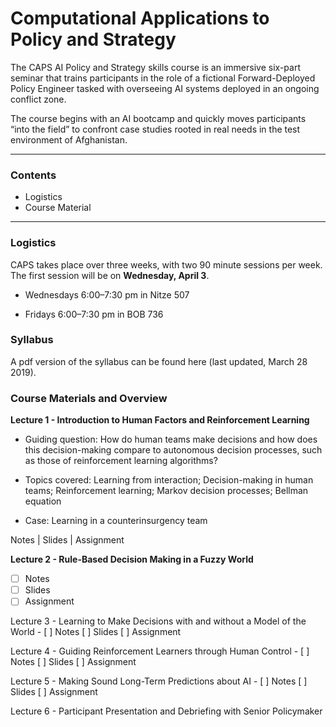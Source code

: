 # Computational Applications to Policy and Strategy

The CAPS AI Policy and Strategy skills course is an immersive six-part seminar that trains participants in the role of a fictional Forward-Deployed Policy Engineer tasked with overseeing AI systems deployed in an ongoing conflict zone. 

The course begins with an AI bootcamp and quickly moves participants “into the field” to confront case studies rooted in real needs in the test environment of Afghanistan.

___

### Contents

* Logistics
* Course Material

___

### Logistics 

CAPS takes place over three weeks, with two 90 minute sessions per week. The first session will be on **Wednesday, April 3**.

* Wednesdays 6:00–7:30 pm in Nitze 507

* Fridays 6:00–7:30 pm in BOB 736

### Syllabus

A pdf version of the syllabus can be found here (last updated, March 28 2019).

### Course Materials and Overview

**Lecture 1 - Introduction to Human Factors and Reinforcement Learning**

* Guiding question: How do human teams make decisions and how does this decision-making compare to autonomous decision processes, such as those of reinforcement learning algorithms?

* Topics covered: Learning from interaction; Decision-making in human teams; Reinforcement learning;
Markov decision processes; Bellman equation

* Case: Learning in a counterinsurgency team

Notes | Slides | Assignment

**Lecture 2 - Rule-Based Decision Making in a Fuzzy World**
- [ ] Notes 
- [ ] Slides 
- [ ] Assignment

Lecture 3 - Learning to Make Decisions with and without a Model of the World  - [ ] Notes [ ] Slides [ ] Assignment

Lecture 4 - Guiding Reinforcement Learners through Human Control - [ ] Notes [ ] Slides [ ] Assignment

Lecture 5 - Making Sound Long-Term Predictions about AI - [ ] Notes [ ] Slides [ ] Assignment

Lecture 6 - Participant Presentation and Debriefing with Senior Policymaker 


